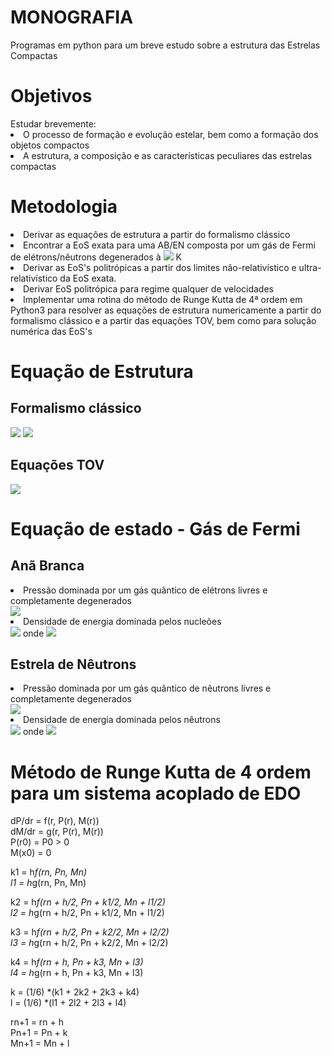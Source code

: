 <h1>MONOGRAFIA</h1> 
Programas em python para um breve estudo sobre a estrutura das Estrelas Compactas


<h1>Objetivos</h1>
Estudar brevemente:
<li> O processo de formação e evolução estelar, bem como a formação dos objetos compactos </li>
<li> A estrutura, a composição e as características peculiares das estrelas compactas </li>


<h1>Metodologia</h1>
<li> Derivar as equações de estrutura a partir do formalismo clássico</li>
<li> Encontrar a EoS exata para uma AB/EN composta por um gás de Fermi de elétrons/nêutrons degenerados  à <img src="https://render.githubusercontent.com/render/math?math=T = 0"> K</li>
<li> Derivar as EoS's politrópicas a partir dos limites não-relativístico e ultra-relativístico da EoS exata.</li>
<li> Derivar EoS politrópica para regime qualquer de velocidades</li>
<li> Implementar uma rotina do método de Runge Kutta de 4ª ordem em Python3 para resolver as equações de estrutura numericamente a partir do formalismo clássico e a partir das equações TOV, bem como para solução numérica das EoS's</li>


<h1>Equação de Estrutura</h1>

## Formalismo clássico
<img src="https://render.githubusercontent.com/render/math?math=\frac{dp(r)}{dr}=-\frac{G\epsilon(r)M(r)}{c^2 r^2}\\">
<img src="https://render.githubusercontent.com/render/math?math=\frac{dM(r)}{dr} = \frac{4\pi r^2\epsilon(r)}{c^2}">

## Equações TOV
<img src="https://render.githubusercontent.com/render/math?math=\frac{dp(r)}{dr}= -  \frac{GM(r)\epsilon(r)}{c^2r^2}\Big[1+\frac{p(r)}{\epsilon(r)}\Big]\Big[1+\frac{4\pi r^3p(r)}{M(r)c^2}\Big]\Big[{1-\frac{2GM(r)}{c^2r}}\Big]^{-1}">




<h1>Equação de estado - Gás de Fermi</h1>

## Anã Branca
<li>Pressão dominada por um gás quântico de elétrons livres e completamente degenerados</li>
<img src="https://render.githubusercontent.com/render/math?math=p(k_F) = \frac{\epsilon_0}{24}\Big[(2x^3 - 3x)\sqrt{(1 + x^2)} + 3senh^{-1}(x)\Big]">
<li>Densidade de energia dominada pelos nucleões</li>
<img src="https://render.githubusercontent.com/render/math?math=\epsilon(k)_{N} = x^3\frac{m_e^3m_{N}c^5}{3\pi^2\hbar^3}\Big(\frac {A}{Z}\Big)">
onde <img src="https://render.githubusercontent.com/render/math?math=\epsilon_0 = \frac{m_e^4c^5}{\pi^2\hbar^3}">


## Estrela de Nêutrons
<li>Pressão dominada por um gás quântico de nêutrons livres e completamente degenerados</li>
<img src="https://render.githubusercontent.com/render/math?math=p(k_F) = \frac{\epsilon_0}{24}\Big[(2x^3 - 3x)\sqrt{(1 + x^2)} + 3senh^{-1}(x)\Big]">
<li>Densidade de energia dominada pelos nêutrons</li>
<img src="https://render.githubusercontent.com/render/math?math=\epsilon(k)_{N} = x^3\frac{m_e^3m_{N}c^5}{3\pi^2\hbar^3}\Big(\frac {A}{Z}\Big)">
onde <img src="https://render.githubusercontent.com/render/math?math=\epsilon_0 = \frac{m_N^4c^5}{\pi^2\hbar^3}">



<h1>Método de Runge Kutta de 4 ordem para um sistema acoplado de EDO</h1> 

dP/dr = f(r, P(r), M(r)) <br/>
dM/dr = g(r, P(r), M(r)) <br/>
P(r0) = P0 > 0 <br/>
M(x0) = 0 <br/>

k1 = h*f(rn, Pn, Mn) <br/>
l1 = h*g(rn, Pn, Mn) <br/>

k2 = h*f(rn + h/2, Pn + k1/2, Mn + l1/2) <br/>
l2 = h*g(rn + h/2, Pn + k1/2, Mn + l1/2) <br/>

k3 = h*f(rn + h/2, Pn + k2/2, Mn + l2/2) <br/>
l3 = h*g(rn + h/2, Pn + k2/2, Mn + l2/2) <br/>

k4 = h*f(rn + h, Pn + k3, Mn + l3) <br/>
l4 = h*g(rn + h, Pn + k3, Mn + l3) <br/>

k = (1/6) *(k1 + 2k2 + 2k3 + k4) <br/>
l = (1/6) *(l1 + 2l2 + 2l3 + l4) <br/>

rn+1 = rn + h <br/>
Pn+1 = Pn + k <br/>
Mn+1 = Mn + l <br/>
<br/><br/>

